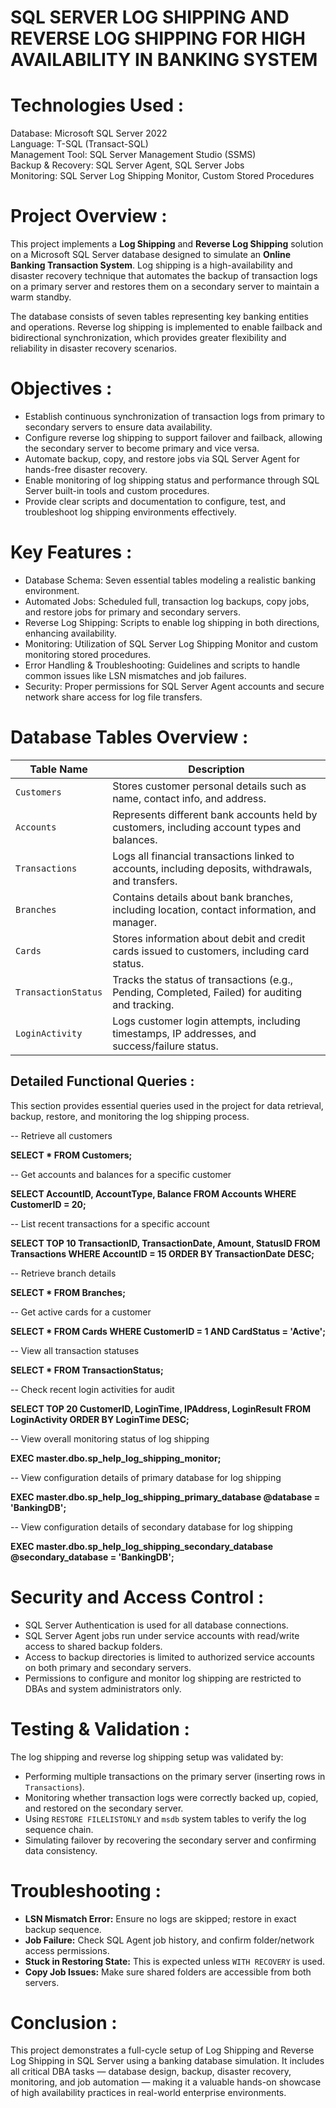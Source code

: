 # SQL SERVER LOG SHIPPING AND REVERSE LOG SHIPPING FOR HIGH AVAILABILITY IN BANKING SYSTEM

# Technologies Used :

Database: Microsoft SQL Server 2022  
Language: T-SQL (Transact-SQL)  
Management Tool: SQL Server Management Studio (SSMS)  
Backup & Recovery: SQL Server Agent, SQL Server Jobs  
Monitoring: SQL Server Log Shipping Monitor, Custom Stored Procedures  

# Project Overview :

This project implements a **Log Shipping** and **Reverse Log Shipping** solution on a Microsoft SQL Server database designed to simulate
an **Online Banking Transaction System**. Log shipping is a high-availability and disaster recovery technique that automates the backup 
of transaction logs on a primary server and restores them on a secondary server to maintain a warm standby.

The database consists of seven tables representing key banking entities and operations. Reverse log shipping is implemented to enable 
failback and bidirectional synchronization, which provides greater flexibility and reliability in disaster recovery scenarios.

# Objectives :

- Establish continuous synchronization of transaction logs from primary to secondary servers to ensure data availability.  
- Configure reverse log shipping to support failover and failback, allowing the secondary server to become primary and vice versa.  
- Automate backup, copy, and restore jobs via SQL Server Agent for hands-free disaster recovery.  
- Enable monitoring of log shipping status and performance through SQL Server built-in tools and custom procedures.  
- Provide clear scripts and documentation to configure, test, and troubleshoot log shipping environments effectively.  

# Key Features :

- Database Schema: Seven essential tables modeling a realistic banking environment.  
- Automated Jobs: Scheduled full, transaction log backups, copy jobs, and restore jobs for primary and secondary servers.  
- Reverse Log Shipping: Scripts to enable log shipping in both directions, enhancing availability.  
- Monitoring: Utilization of SQL Server Log Shipping Monitor and custom monitoring stored procedures.  
- Error Handling & Troubleshooting: Guidelines and scripts to handle common issues like LSN mismatches and job failures.  
- Security: Proper permissions for SQL Server Agent accounts and secure network share access for log file transfers.  

# Database Tables Overview :

| Table Name           | Description                                                                                      |
|----------------------|------------------------------------------------------------------------------------------------|
| `Customers`          | Stores customer personal details such as name, contact info, and address.                       |
| `Accounts`           | Represents different bank accounts held by customers, including account types and balances.    |
| `Transactions`       | Logs all financial transactions linked to accounts, including deposits, withdrawals, and transfers. |
| `Branches`           | Contains details about bank branches, including location, contact information, and manager.    |
| `Cards`              | Stores information about debit and credit cards issued to customers, including card status.    |
| `TransactionStatus`  | Tracks the status of transactions (e.g., Pending, Completed, Failed) for auditing and tracking.|
| `LoginActivity`      | Logs customer login attempts, including timestamps, IP addresses, and success/failure status.  |

## Detailed Functional Queries :

This section provides essential queries used in the project for data retrieval, backup, restore, and monitoring the log shipping process.

-- Retrieve all customers

**SELECT * FROM Customers;**

-- Get accounts and balances for a specific customer

**SELECT AccountID, AccountType, Balance 
FROM Accounts 
WHERE CustomerID = 20;**

-- List recent transactions for a specific account

**SELECT TOP 10 TransactionID, TransactionDate, Amount, StatusID 
FROM Transactions 
WHERE AccountID = 15 
ORDER BY TransactionDate DESC;**

-- Retrieve branch details

**SELECT * FROM Branches;**

-- Get active cards for a customer

**SELECT * FROM Cards 
WHERE CustomerID = 1 AND CardStatus = 'Active';**

-- View all transaction statuses

**SELECT * FROM TransactionStatus;**

-- Check recent login activities for audit

**SELECT TOP 20 CustomerID, LoginTime, IPAddress, LoginResult 
FROM LoginActivity 
ORDER BY LoginTime DESC;**

-- View overall monitoring status of log shipping

**EXEC master.dbo.sp_help_log_shipping_monitor;**

-- View configuration details of primary database for log shipping

**EXEC master.dbo.sp_help_log_shipping_primary_database 
    @database = 'BankingDB';**

-- View configuration details of secondary database for log shipping

**EXEC master.dbo.sp_help_log_shipping_secondary_database 
    @secondary_database = 'BankingDB';**

# Security and Access Control :

- SQL Server Authentication is used for all database connections.
- SQL Server Agent jobs run under service accounts with read/write access to shared backup folders.
- Access to backup directories is limited to authorized service accounts on both primary and secondary servers.
- Permissions to configure and monitor log shipping are restricted to DBAs and system administrators only.

# Testing & Validation :

The log shipping and reverse log shipping setup was validated by:

- Performing multiple transactions on the primary server (inserting rows in `Transactions`).
- Monitoring whether transaction logs were correctly backed up, copied, and restored on the secondary server.
- Using `RESTORE FILELISTONLY` and `msdb` system tables to verify the log sequence chain.
- Simulating failover by recovering the secondary server and confirming data consistency.

# Troubleshooting :

- **LSN Mismatch Error:** Ensure no logs are skipped; restore in exact backup sequence.
- **Job Failure:** Check SQL Agent job history, and confirm folder/network access permissions.
- **Stuck in Restoring State:** This is expected unless `WITH RECOVERY` is used.
- **Copy Job Issues:** Make sure shared folders are accessible from both servers.

# Conclusion :

This project demonstrates a full-cycle setup of Log Shipping and Reverse Log Shipping in SQL Server using a banking database simulation. It includes all critical DBA tasks — database design, backup, disaster recovery, monitoring, and job automation — making it a valuable hands-on showcase of high availability practices in real-world enterprise environments.






